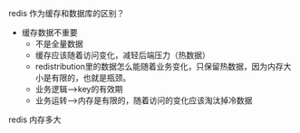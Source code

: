 

redis 作为缓存和数据库的区别？

- 缓存数据不重要
  - 不是全量数据
  - 缓存应该随着访问变化，减轻后端压力（热数据）
  - redistribution里的数据怎么能随着业务变化，只保留热数据，因为内存大小是有限的，也就是瓶颈。
  - 业务逻辑-->key的有效期
  - 业务运转-->内存是有限的，随着访问的变化应该淘汰掉冷数据



redis 内存多大

